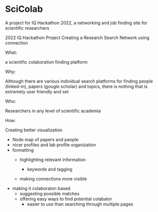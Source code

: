 # SciColab
A project for IQ Hackathon 2022, a networking and job finding site for scientific researchers 

2022 IQ Hackathon Project Creating a Research Search Network using connection 

What: 

a scientific colaboration finding platform 

Why: 

Although there are various individual search platforms for finding people (linked-in), papers (google scholar) and topics, there is nothing that is extremely user friendly and set 

Who:

Researchers in any level of scientific academia

How: 

Creating better visualization 
 - Node map of papers and people 
 - nicer profiles and lab profile organization 
 - formatting 
    - highlighting relevant information 
       - keywords and tagging 
     
   - making connections more visible
- making it colaboraton based 
    - suggesting possible matches 
  - offering easy ways to find potential colabator 
    - easier to use than searching through multiple pages
 
 
